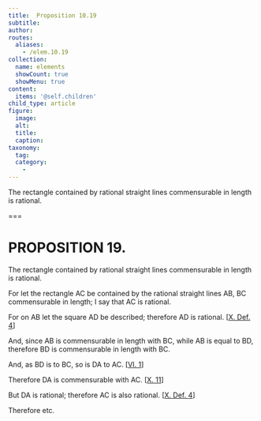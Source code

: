 ```yaml
---
title:  Proposition 10.19
subtitle: 
author:
routes:
  aliases:
    - /elem.10.19
collection:
  name: elements
  showCount: true
  showMenu: true
content:
  items: '@self.children'
child_type: article
figure:
  image:
  alt:
  title:
  caption:
taxonomy:
  tag:
  category:
    - 
---
```


<p><hi rend="ital">The rectangle contained by rational straight lines commensurable in length is rational</hi>. </p>

===

<h1>PROPOSITION 19.</h1>
<p><span class="ital">The rectangle contained by rational straight lines commensurable in length is rational</span>. </p>

<p>For let the rectangle <span class="ital">AC</span> be contained by the rational straight lines <span class="ital">AB</span>, <span class="ital">BC</span> commensurable in length; I say that <span class="ital">AC</span> is rational. </p>

<p>For on <span class="ital">AB</span> let the square <span class="ital">AD</span> be described; therefore <span class="ital">AD</span> is rational. [<a href="/elem.10.def.4">X. Def. 4</a>] 
      </p>

<p>And, since <span class="ital">AB</span> is commensurable in length with <span class="ital">BC</span>, while <span class="ital">AB</span> is equal to <span class="ital">BD</span>, therefore <span class="ital">BD</span> is commensurable in length with <span class="ital">BC</span>. <pb n="48"/></p>

<p>And, as <span class="ital">BD</span> is to <span class="ital">BC</span>, so is <span class="ital">DA</span> to <span class="ital">AC</span>. [<a href="/elem.6.1">VI. 1</a>] </p>

<p>Therefore <span class="ital">DA</span> is commensurable with <span class="ital">AC</span>. [<a href="/elem.10.11">X. 11</a>] </p>

<p>But <span class="ital">DA</span> is rational; therefore <span class="ital">AC</span> is also rational. [<a href="/elem.10.def.4">X. Def. 4</a>] </p>

<p>Therefore etc.</p>
